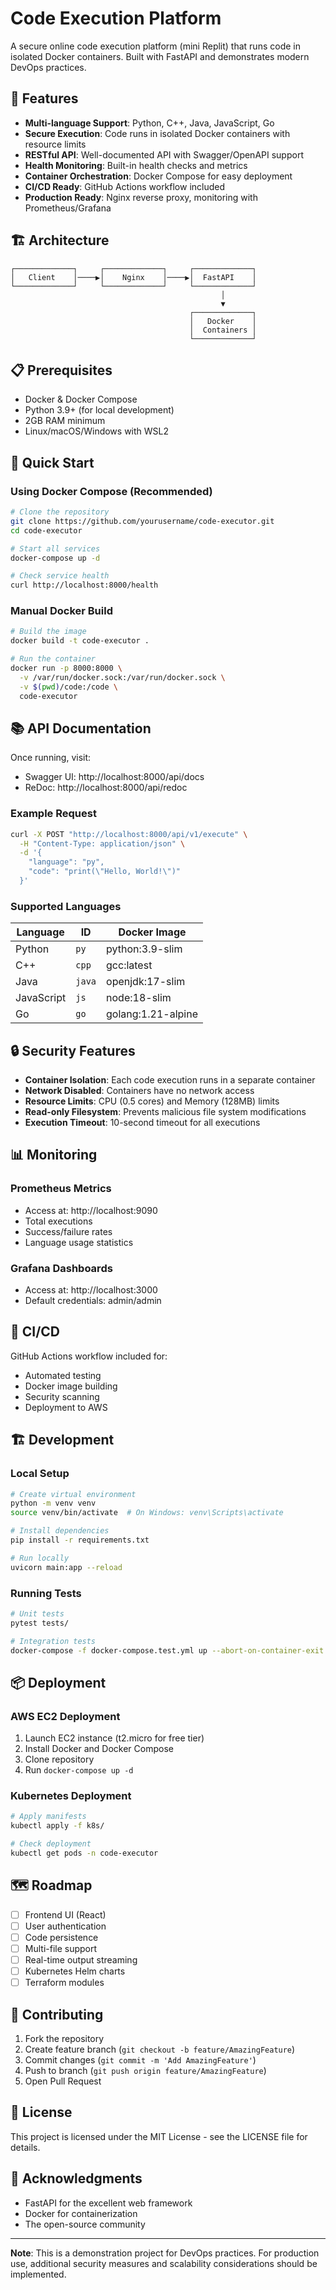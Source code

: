 # Code Execution Platform

A secure online code execution platform (mini Replit) that runs code in isolated Docker containers. Built with FastAPI and demonstrates modern DevOps practices.

## 🚀 Features

- **Multi-language Support**: Python, C++, Java, JavaScript, Go
- **Secure Execution**: Code runs in isolated Docker containers with resource limits
- **RESTful API**: Well-documented API with Swagger/OpenAPI support
- **Health Monitoring**: Built-in health checks and metrics
- **Container Orchestration**: Docker Compose for easy deployment
- **CI/CD Ready**: GitHub Actions workflow included
- **Production Ready**: Nginx reverse proxy, monitoring with Prometheus/Grafana

## 🏗️ Architecture

```
┌─────────────┐     ┌─────────────┐     ┌─────────────┐
│   Client    │────▶│    Nginx    │────▶│  FastAPI    │
└─────────────┘     └─────────────┘     └─────────────┘
                                               │
                                               ▼
                                        ┌─────────────┐
                                        │   Docker    │
                                        │  Containers │
                                        └─────────────┘
```

## 📋 Prerequisites

- Docker & Docker Compose
- Python 3.9+ (for local development)
- 2GB RAM minimum
- Linux/macOS/Windows with WSL2

## 🚀 Quick Start

### Using Docker Compose (Recommended)

```bash
# Clone the repository
git clone https://github.com/yourusername/code-executor.git
cd code-executor

# Start all services
docker-compose up -d

# Check service health
curl http://localhost:8000/health
```

### Manual Docker Build

```bash
# Build the image
docker build -t code-executor .

# Run the container
docker run -p 8000:8000 \
  -v /var/run/docker.sock:/var/run/docker.sock \
  -v $(pwd)/code:/code \
  code-executor
```

## 📚 API Documentation

Once running, visit:
- Swagger UI: http://localhost:8000/api/docs
- ReDoc: http://localhost:8000/api/redoc

### Example Request

```bash
curl -X POST "http://localhost:8000/api/v1/execute" \
  -H "Content-Type: application/json" \
  -d '{
    "language": "py",
    "code": "print(\"Hello, World!\")"
  }'
```

### Supported Languages

| Language | ID | Docker Image |
|----------|-----|--------------|
| Python | `py` | python:3.9-slim |
| C++ | `cpp` | gcc:latest |
| Java | `java` | openjdk:17-slim |
| JavaScript | `js` | node:18-slim |
| Go | `go` | golang:1.21-alpine |

## 🔒 Security Features

- **Container Isolation**: Each code execution runs in a separate container
- **Network Disabled**: Containers have no network access
- **Resource Limits**: CPU (0.5 cores) and Memory (128MB) limits
- **Read-only Filesystem**: Prevents malicious file system modifications
- **Execution Timeout**: 10-second timeout for all executions

## 📊 Monitoring

### Prometheus Metrics
- Access at: http://localhost:9090
- Total executions
- Success/failure rates
- Language usage statistics

### Grafana Dashboards
- Access at: http://localhost:3000
- Default credentials: admin/admin

## 🔄 CI/CD

GitHub Actions workflow included for:
- Automated testing
- Docker image building
- Security scanning
- Deployment to AWS

## 🏗️ Development

### Local Setup

```bash
# Create virtual environment
python -m venv venv
source venv/bin/activate  # On Windows: venv\Scripts\activate

# Install dependencies
pip install -r requirements.txt

# Run locally
uvicorn main:app --reload
```

### Running Tests

```bash
# Unit tests
pytest tests/

# Integration tests
docker-compose -f docker-compose.test.yml up --abort-on-container-exit
```

## 📦 Deployment

### AWS EC2 Deployment

1. Launch EC2 instance (t2.micro for free tier)
2. Install Docker and Docker Compose
3. Clone repository
4. Run `docker-compose up -d`

### Kubernetes Deployment

```bash
# Apply manifests
kubectl apply -f k8s/

# Check deployment
kubectl get pods -n code-executor
```

## 🗺️ Roadmap

- [ ] Frontend UI (React)
- [ ] User authentication
- [ ] Code persistence
- [ ] Multi-file support
- [ ] Real-time output streaming
- [ ] Kubernetes Helm charts
- [ ] Terraform modules

## 🤝 Contributing

1. Fork the repository
2. Create feature branch (`git checkout -b feature/AmazingFeature`)
3. Commit changes (`git commit -m 'Add AmazingFeature'`)
4. Push to branch (`git push origin feature/AmazingFeature`)
5. Open Pull Request

## 📄 License

This project is licensed under the MIT License - see the LICENSE file for details.

## 🙏 Acknowledgments

- FastAPI for the excellent web framework
- Docker for containerization
- The open-source community

---

**Note**: This is a demonstration project for DevOps practices. For production use, additional security measures and scalability considerations should be implemented. 